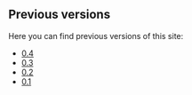 <!--

    Copyright 2011 Matthias Nuessler <m.nuessler@web.de>

    Licensed under the Apache License, Version 2.0 (the "License");
    you may not use this file except in compliance with the License.
    You may obtain a copy of the License at

        http://www.apache.org/licenses/LICENSE-2.0

    Unless required by applicable law or agreed to in writing, software
    distributed under the License is distributed on an "AS IS" BASIS,
    WITHOUT WARRANTIES OR CONDITIONS OF ANY KIND, either express or implied.
    See the License for the specific language governing permissions and
    limitations under the License.

-->

Previous versions
-----------------

Here you can find previous versions of this site:

* [0.4](0.4/ "Maven site for version 0.4")
* [0.3](0.3/ "Maven site for version 0.3")
* [0.2](0.2/ "Maven site for version 0.2")
* [0.1](0.1/ "Maven site for version 0.1")
